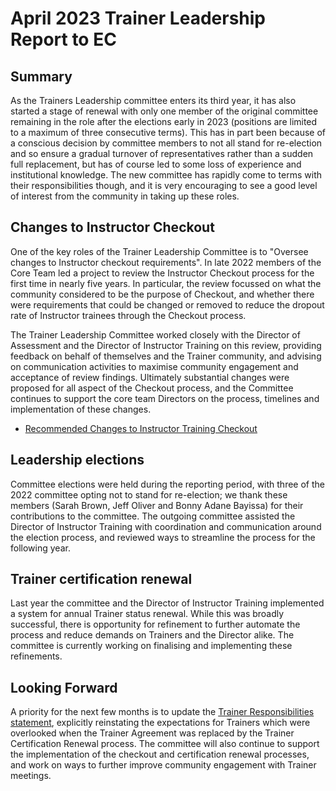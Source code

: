 # April 2023 Trainer Leadership Report to EC

## Summary

As the Trainers Leadership committee enters its third year, it has also started a stage of renewal with only one member of the original committee remaining in the role after the elections early in 2023 (positions are limited to a maximum of three consecutive terms). This has in part been because of a conscious decision by committee members to not all stand for re-election and so ensure a gradual turnover of representatives rather than a sudden full replacement, but has of course led to some loss of experience and institutional knowledge. The new committee has rapidly come to terms with their responsibilities though, and it is very encouraging to see a good level of interest from the community in taking up these roles.

<!-- #region -->

## Changes to Instructor Checkout

One of the key roles of the Trainer Leadership Committee is to "Oversee changes to Instructor checkout requirements". In late 2022 members of the Core Team led a project to review the Instructor Checkout process for the first time in nearly five years. In particular, the review focussed on what the community considered to be the purpose of Checkout, and whether there were requirements that could be changed or removed to reduce the dropout rate of Instructor trainees through the Checkout process. 

The Trainer Leadership Committee worked closely with the Director of Assessment and the Director of Instructor Training on this review, providing feedback on behalf of themselves and the Trainer community, and advising on communication activities to maximise community engagement and acceptance of review findings. Ultimately substantial changes were proposed for all aspect of the Checkout process, and the Committee continues to support the core team Directors on the process, timelines and implementation of these changes.

 - [Recommended Changes to Instructor Training Checkout ](https://github.com/carpentries/trainers/issues/226)
 
 ## Leadership elections
 
Committee elections were held during the reporting period, with three of the 2022 committee opting not to stand for re-election; we thank these members (Sarah Brown, Jeff Oliver and Bonny Adane Bayissa) for their contributions to the committee. The outgoing committee assisted the Director of Instructor Training with coordination and communication around the election process, and reviewed ways to streamline the process for the following year.

## Trainer certification renewal

Last year the committee and the Director of Instructor Training implemented a system for annual Trainer status renewal. While this was broadly successful, there is opportunity for refinement to further automate the process and reduce demands on Trainers and the Director alike. The committee is currently working on finalising and implementing these refinements.
 
  <!-- #endregion -->

## Looking Forward 

A priority for the next few months is to update the [Trainer Responsibilities statement](https://github.com/carpentries/trainers/issues/184), explicitly reinstating the expectations for Trainers which were overlooked when the Trainer Agreement was replaced by the Trainer Certification Renewal process. The committee will also continue to support the implementation of the checkout and certification renewal processes, and work on ways to further improve community engagement with Trainer meetings.
